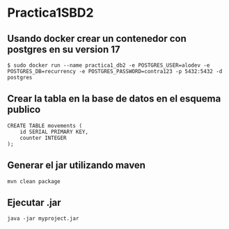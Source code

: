 # Practica1SBD2

## Usando docker crear un contenedor con postgres en su version 17
```
$ sudo docker run --name practica1_db2 -e POSTGRES_USER=alodev -e POSTGRES_DB=recurrency -e POSTGRES_PASSWORD=contra123 -p 5432:5432 -d postgres
```

## Crear la tabla en la base de datos en el esquema publico
```
CREATE TABLE movements (
    id SERIAL PRIMARY KEY,
    counter INTEGER
);
```

## Generar el jar utilizando maven
```
mvn clean package
```

## Ejecutar .jar
```
java -jar myproject.jar
```
